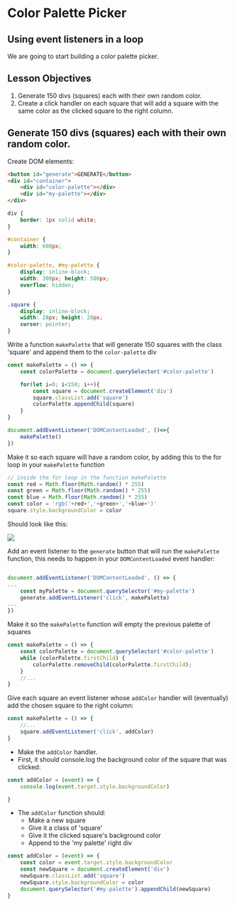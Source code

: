 # Color Palette Picker

## Using event listeners in a loop

We are going to start building a color palette picker.

## Lesson Objectives

1. Generate 150 divs \(squares\) each with their own random color.
2. Create a click handler on each square that will add a square with the same color as the clicked square to the right column.

## Generate 150 divs \(squares\) each with their own random color.

Create DOM elements:

```html
<button id="generate">GENERATE</button>
<div id="container">
    <div id="color-palette"></div>
    <div id="my-palette"></div>
</div>
```

```css
div {
    border: 1px solid white;
}

#container {
    width: 608px;
}

#color-palette, #my-palette {
    display: inline-block;
    width: 300px; height: 500px;
    overflow: hidden;
}

.square {
    display: inline-block;
    width: 28px; height: 28px;
    cursor: pointer;
}
```

Write a function `makePalette` that will generate 150 squares with the class 'square' and append them to the `color-palette` div

```javascript
const makePalette = () => {
    const colorPalette = document.querySelector('#color-palette')

    for(let i=0; i<150; i++){
        const square = document.createElement('div')
        square.classList.add('square')
        colorPalette.appendChild(square)
    } 
}

document.addEventListener('DOMContentLoaded', ()=>{ 
    makePalette()
})
```

Make it so each square will have a random color, by adding this to the for loop in your `makePalette` function

```javascript
// inside the for loop in the function makePalette
const red = Math.floor(Math.random() * 255)
const green = Math.floor(Math.random() * 255)
const blue = Math.floor(Math.random() * 255)
const color = 'rgb('+red+','+green+','+blue+')'
square.style.backgroundColor = color
```

Should look like this:

![](https://i.imgur.com/AX50GkX.png)

Add an event listener to the `generate` button that will run the `makePalette` function, this needs to happen in your `DOMContentLoaded` event handler:

```javascript

document.addEventListener('DOMContentLoaded', () => {
...
	const myPalette = document.querySelector('#my-palette')
	generate.addEventListener('click', makePalette)
...
})
```

Make it so the `makePalette` function will empty the previous palette of squares

```javascript
const makePalette = () => {
    const colorPalette = document.querySelector('#color-palette')
    while (colorPalette.firstChild) {
        colorPalette.removeChild(colorPalette.firstChild);
    }
    //...
}
```

Give each square an event listener whose `addColor` handler will \(eventually\) add the chosen square to the right column:

```javascript
const makePalette = () => {
    //...
    square.addEventListener('click', addColor)
}
```

* Make the `addColor` handler.
* First, it should console.log the background color of the square that was clicked:

```javascript
const addColor = (event) => {
    console.log(event.target.style.backgroundColor)

}
```

* The `addColor` function should:
  * Make a new square
  * Give it a class of 'square'
  * Give it the clicked square's background color
  * Append to the 'my palette' right div

```javascript
const addColor = (event) => {
    const color = event.target.style.backgroundColor
    const newSquare = document.createElement('div')
    newSquare.classList.add('square')
    newSquare.style.backgroundColor = color
    document.querySelector('#my-palette').appendChild(newSquare)
}
```
